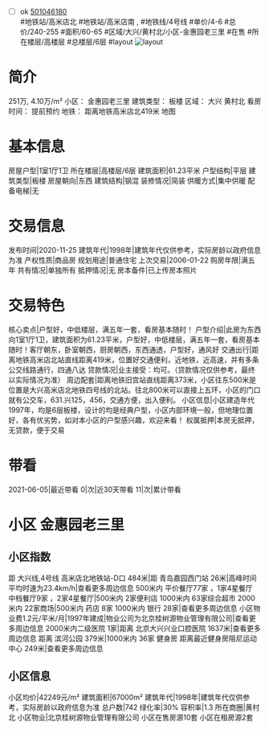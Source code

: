 - [ ] ok [501046180](https://bj.5i5j.com/ershoufang/501046180.html)  
 #地铁站/高米店北 #地铁站/高米店南 ,  #地铁线/4号线
#单价/4-6 #总价/240-255 #面积/60-65   #区域/大兴/黄村北/小区-金惠园老三里 #在售 #所在楼层/高楼层 #总楼层/6层 #layout 
![layout](http://image2a.5i5j.com/scm/HOUSE_CUSTOMER/6dc63972c20041d79d6c6a8a5913b5ac.jpg_P5.jpg) 
# 简介 
 251万,  4.10万/m² 
小区： 金惠园老三里
建筑类型： 板楼
区域： 大兴 黄村北
看房时间： 提前预约
地铁： 距离地铁高米店北419米 地图
# 基本信息 
 房屋户型|1室1厅1卫
所在楼层|高楼层/6层
建筑面积|61.23平米
户型结构|平层
建筑类型|板楼
房屋朝向|东西
建筑结构|钢混
装修情况|简装
供暖方式|集中供暖
配备电梯|无
# 交易信息 
 发布时间|2020-11-25
建筑年代|1998年|建筑年代仅供参考，实际房龄以政府信息为准
产权性质|商品房
规划用途|普通住宅
上次交易|2006-01-22
购房年限|满五年
共有情况|单独所有
抵押情况|无
房本备件|已上传房本照片
# 交易特色 
 核心卖点|户型好，中低楼层，满五年一套，看房基本随时！
户型介绍|此房为东西向1室1厅1卫，建筑面积为61.23平米，户型好，中低楼层，满五年一套，看房基本随时！客厅朝东，卧室朝西，厨房朝西，东西通透，户型好，通风好
交通出行|距离地铁高米店北站直线距离419米，位置好交通便利，近地铁，近高速，并有多条公交线路通行，四通八达
贷款情况|业主接受：均可。（贷款情况仅供参考，最终以实际情况为准）
周边配套|距离地铁旧宫站直线距离373米，小区往东500米是位置是大兴高米店北地铁四号线的北站。往北800米可以直接上五环，小区的门口就有公交车，631.兴125，456，交通方便，出入便利。
小区信息|小区建造年代1997年，均是6层板楼，设计的均是经典户型，小区内部环境一般，但地理位置好，各有优劣势，如对本小区的户型感兴趣，欢迎来看！
权属抵押|本房无抵押，无贷款，便于交易
# 带看 
 2021-06-05|最近带看	 0|次|近30天带看	 11|次|累计带看
# 小区 金惠园老三里
## 小区指数 
 距 大兴线,4号线 高米店北地铁站-D口 484米|距 青岛嘉园西门站 26米|高峰时间平均时速为23.4km/h|查看更多周边信息
500米内 平价餐厅77家 ，1家4星餐厅
中档餐厅9家 ，2家4星餐厅|500米内 2家便利店
1000米内 63家综合超市
2000米内 22家商场|500米内 药店 8家
1000米内 银行 28家|查看更多周边信息
小区物业费1.2元/平米/月|1997年建成|物业公司为北京桂树源物业管理有限公司|查看更多周边信息
2000米内二级医院 1家|距离 北京大兴兴业口腔医院  1637米|查看更多周边信息
距离 滨河公园 379米|1000米内 36家 健身房
距离最近健身房阻尼运动中心 249米|查看更多周边信息
## 小区信息 
 小区均价|42249元/m²
建筑面积|67000m²
建筑年代|1998年|建筑年代仅供参考，实际房龄以政府信息为准
总户数|742
绿化率|30%
容积率|1.3
所在商圈|黄村北
小区物业|北京桂树源物业管理有限公司
小区在售房源10套
小区在租房源2套
